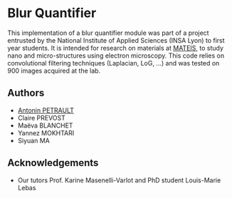 # Blur Quantifier

This implementation of a blur quantifier module was part of a project entrusted by the National Institute of Applied Sciences (INSA Lyon) to first year students.
It is intended for research on materials at [MATEIS](https://mateis.insa-lyon.fr/), to study nano and micro-structures using electron microscopy.
This code relies on convolutional filtering techniques (Laplacian, LoG, ...) and was tested on 900 images acquired at the lab.
## Authors

- [Antonin PETRAULT](https://www.github.com/hiroap)
- Claire PREVOST
- Maëva BLANCHET
- Yannez MOKHTARI
- Siyuan MA


## Acknowledgements

 - Our tutors Prof. Karine Masenelli-Varlot and PhD student Louis-Marie Lebas
